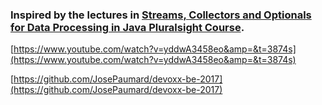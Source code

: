### Inspired by the lectures in [Streams, Collectors and Optionals for Data Processing in Java Pluralsight Course](https://app.pluralsight.com/player?course=java-8-data-processing-streams-collectors-optionals&author=jose-paumard&name=java-8-data-processing-streams-collectors-optionals-m1&clip=7&mode=live).

[https://www.youtube.com/watch?v=yddwA3458eo&amp=&t=3874s](https://www.youtube.com/watch?v=yddwA3458eo&amp=&t=3874s)

[https://github.com/JosePaumard/devoxx-be-2017](https://github.com/JosePaumard/devoxx-be-2017)


